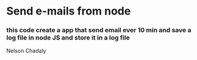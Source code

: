 # Send e-mails from node

### this code create a app that send email ever 10 min and save a log file in node JS and store it in a log file

Nelson Chadaly